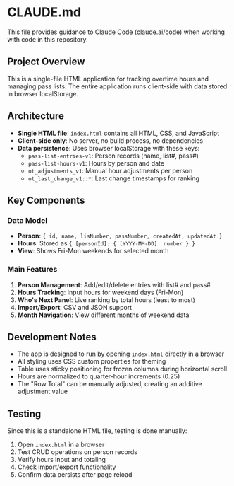 # CLAUDE.md

This file provides guidance to Claude Code (claude.ai/code) when working with code in this repository.

## Project Overview

This is a single-file HTML application for tracking overtime hours and managing pass lists. The entire application runs client-side with data stored in browser localStorage.

## Architecture

- **Single HTML file**: `index.html` contains all HTML, CSS, and JavaScript
- **Client-side only**: No server, no build process, no dependencies
- **Data persistence**: Uses browser localStorage with these keys:
  - `pass-list-entries-v1`: Person records (name, list#, pass#)
  - `pass-list-hours-v1`: Hours by person and date
  - `ot_adjustments_v1`: Manual hour adjustments per person
  - `ot_last_change_v1::*`: Last change timestamps for ranking

## Key Components

### Data Model
- **Person**: `{ id, name, lisNumber, passNumber, createdAt, updatedAt }`
- **Hours**: Stored as `{ [personId]: { [YYYY-MM-DD]: number } }`
- **View**: Shows Fri-Mon weekends for selected month

### Main Features
1. **Person Management**: Add/edit/delete entries with list# and pass#
2. **Hours Tracking**: Input hours for weekend days (Fri-Mon)
3. **Who's Next Panel**: Live ranking by total hours (least to most)
4. **Import/Export**: CSV and JSON support
5. **Month Navigation**: View different months of weekend data

## Development Notes

- The app is designed to run by opening `index.html` directly in a browser
- All styling uses CSS custom properties for theming
- Table uses sticky positioning for frozen columns during horizontal scroll
- Hours are normalized to quarter-hour increments (0.25)
- The "Row Total" can be manually adjusted, creating an additive adjustment value

## Testing

Since this is a standalone HTML file, testing is done manually:
1. Open `index.html` in a browser
2. Test CRUD operations on person records
3. Verify hours input and totaling
4. Check import/export functionality
5. Confirm data persists after page reload
